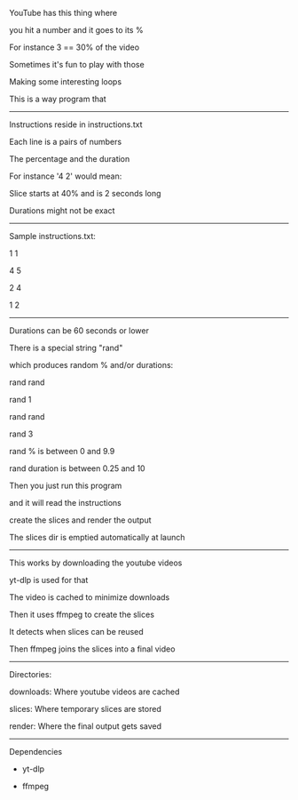 YouTube has this thing where

you hit a number and it goes to its %

For instance 3 == 30% of the video

Sometimes it's fun to play with those

Making some interesting loops

This is a way program that

---

Instructions reside in instructions.txt

Each line is a pairs of numbers

The percentage and the duration

For instance '4 2' would mean:

Slice starts at 40% and is 2 seconds long

Durations might not be exact

---

Sample instructions.txt:

1 1

4 5

2 4

1 2

---

Durations can be 60 seconds or lower

There is a special string "rand"

which produces random % and/or durations:

rand rand

rand 1

rand rand

rand 3

rand % is between 0 and 9.9

rand duration is between 0.25 and 10

Then you just run this program

and it will read the instructions

create the slices and render the output

The slices dir is emptied automatically at launch

---

This works by downloading the youtube videos

yt-dlp is used for that

The video is cached to minimize downloads

Then it uses ffmpeg to create the slices

It detects when slices can be reused

Then ffmpeg joins the slices into a final video

---

Directories:

downloads: Where youtube videos are cached

slices: Where temporary slices are stored

render: Where the final output gets saved

---

Dependencies

- yt-dlp

- ffmpeg